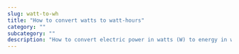 ```yaml
---
slug: watt-to-wh
title: "How to convert watts to watt-hours"
category: ""
subcategory: ""
description: "How to convert electric power in watts (W) to energy in watt-hour (Wh)."
---
```


